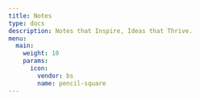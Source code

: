 ```yaml
---
title: Notes
type: docs
description: Notes that Inspire, Ideas that Thrive.
menu:
  main:
    weight: 10
    params:
      icon:
        vendor: bs
        name: pencil-square
---
```

